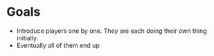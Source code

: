 # Goals
- Introduce players one by one. They are each doing their own thing initially.
- Eventually all of them end up 